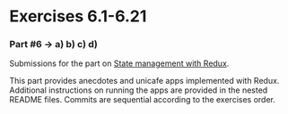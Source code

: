 # Exercises 6.1-6.21

### Part #6 → a) b) c) d)

Submissions for the part on [State management with Redux](https://fullstackopen.com/en/part6).

This part provides anecdotes and unicafe apps implemented with Redux. Additional instructions on running the apps are provided in the nested README files. Commits are sequential according to the exercises order.
